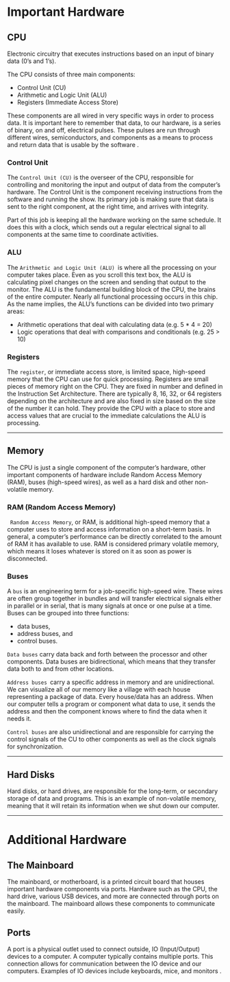 # Important Hardware

## CPU

Electronic circuitry that executes instructions based on an input of 
binary data (0’s and 1’s).

The CPU consists of three main components:

- Control Unit (CU)
- Arithmetic and Logic Unit (ALU)
- Registers (Immediate Access Store)

 These components are all wired in very specific ways in order to process 
  data. It is important here to remember that data, to our hardware, is a 
  series of binary, on and off, electrical pulses. These pulses are run 
  through different wires, semiconductors, and components as a means to 
  process and return data that is usable by the software .
 

### Control Unit

 The `Control Unit (CU)` is the overseer of the CPU, responsible for 
 controlling and monitoring the input and output of data from the 
  computer’s hardware. The Control Unit is the component receiving 
  instructions from the software and running the show. Its primary job is 
  making sure that data is sent to the right component, at the right time, 
 and arrives with integrity.

 Part of this job is keeping all the hardware working on the same schedule.
  It does this with a clock, which sends out a regular electrical signal 
  to all components at the same time to coordinate activities.

### ALU 

 The `Arithmetic and Logic Unit (ALU) `is where all the processing on your 
  computer takes place. Even as you scroll this text box, the ALU is 
  calculating pixel changes on the screen and sending that output to the 
  monitor. The ALU is the fundamental building block of the CPU, the 
  brains of the entire computer. Nearly all functional processing occurs 
  in this chip. As the name implies, the ALU’s functions can be divided 
  into two primary areas:

- Arithmetic operations that deal with calculating data (e.g. 5 * 4 = 20)
- Logic operations that deal with comparisons and conditionals (e.g. 25 > 10)

### Registers

 The `register`, or immediate access store, is limited space, high-speed 
  memory that the CPU can use for quick processing. Registers are small 
  pieces of memory right on the CPU. They are fixed in number and defined 
  in the Instruction Set Architecture. There are typically 8, 16, 32, or 
  64 registers depending on the architecture and are also fixed in size 
  based on the size of the number it can hold. They provide the CPU with a 
  place to store and access values that are crucial to the immediate 
  calculations the ALU is processing.
 
---

## Memory
 The CPU is just a single component of the computer’s hardware, other 
  important components of hardware include Random Access Memory (RAM), 
  buses (high-speed wires), as well as a hard disk and other non-volatile 
  memory.

### RAM (Random Access Memory)

` Random Access Memory`, or RAM, is additional high-speed memory that a 
  computer uses to store and access information on a short-term basis. In 
  general, a computer’s performance can be directly correlated to the 
  amount of RAM it has available to use. RAM is considered primary 
  volatile memory, which means it loses whatever is stored on it as soon 
  as power is disconnected.

### Buses

 A `bus` is an engineering term for a job-specific high-speed wire. These 
 wires are often group together in bundles and will transfer electrical 
  signals either in parallel or in serial, that is many signals at once or 
  one pulse at a time. Buses can be grouped into three functions: 
 - data buses, 
 - address buses, and 
 - control buses.

 `Data buses` carry data back and forth between the processor and other 
  components. Data buses are bidirectional, which means that they transfer 
 data both to and from other locations.

 `Address buses `carry a specific address in memory and are unidirectional.
  We can visualize all of our memory like a village with each house 
  representing a package of data. Every house/data has an address. When 
  our computer tells a program or component what data to use, it sends the 
  address and then the component knows where to find the data when it 
 needs it.

 `Control buses` are also unidirectional and are responsible for carrying 
  the control signals of the CU to other components as well as the clock 
  signals for synchronization.

---

## Hard Disks

Hard disks, or hard drives, are responsible for the long-term, or 
 secondary storage of data and programs. This is an example of 
 non-volatile memory, meaning that it will retain its information when we 
 shut down our computer.

---

# Additional Hardware

## The Mainboard

The mainboard, or motherboard, is a printed circuit board that houses 
important hardware components via ports. Hardware such as the CPU, the 
 hard drive, various USB devices, and more are connected through ports on 
 the mainboard. The mainboard allows these components to communicate easily.

## Ports

A port is a physical outlet used to connect outside, IO (Input/Output) 
devices to a computer. A computer typically contains multiple ports. This 
connection allows for communication between the IO device and our 
computers. Examples of IO devices include keyboards, mice, and monitors   .